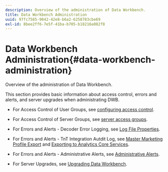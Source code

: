 ```yaml
---
description: Overview of the administration of Data Workbench.
title: Data Workbench Administration
uuid: 97fc7565-9042-42e8-b6a2-6258783cbe69
exl-id: 8bee2ff6-7e5f-41ba-b705-b18216a082f8
---
```

# Data Workbench Administration{#data-workbench-administration}

Overview of the administration of Data Workbench.

This section provides basic information about access control, errors and alerts, and server upgrades when administrating DWB.

* For Access Control of User Groups, see [configuring access control](https://experienceleague.adobe.com/docs/data-workbench/using/server-admin-install/admin-dwb-server/access-control/c-config-acs-ctrl.html). 
* For Access Control of Server Groups, see [server access groups](https://experienceleague.adobe.com/docs/data-workbench/using/server-admin-install/admin-dwb-server/access-control/c-undst-acc-lvls.html). 
* For Errors and Alerts - Decoder Error Logging, see [Log File Properties](https://experienceleague.adobe.com/docs/data-workbench/using/dataset/log-proc-config-file/c-log-sources.html). 
* For Errors and Alerts - TnT Integration Autdit Log, see [Master Marketing Profile Export](https://experienceleague.adobe.com/docs/data-workbench/using/client/export-data/dwb-crs-integration.html?lang=en) and [Exporting to Analytics Core Services](https://experienceleague.adobe.com/docs/data-workbench/using/client/export-data/dwb-crs-integration.html?lang=en). 

* For Errors and Alerts - Administrative Alerts, see [Administrative Alerts](https://experienceleague.adobe.com/docs/data-workbench/using/server-admin-install/config-settings/c-admin-alts-cfg-stgs.html). 
* For Server Upgrades, see [Upgrading Data Workbench](https://experienceleague.adobe.com/docs/data-workbench/using/install/upgrade-dwb/c-upgrd-ins.html).
